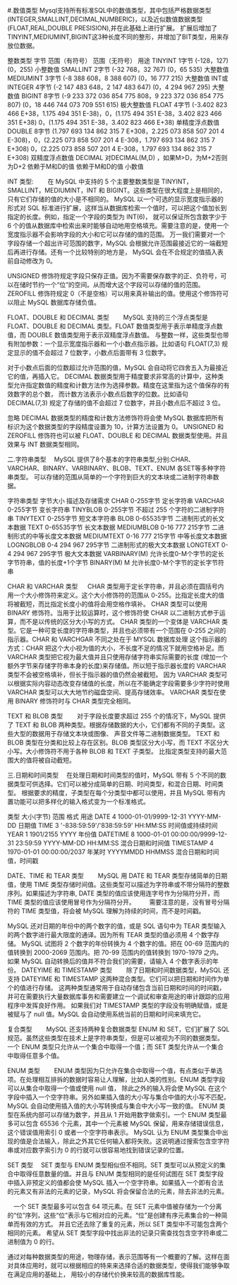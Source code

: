 #.数值类型
Mysql支持所有标准SQL中的数值类型，其中包括严格数据类型(INTEGER,SMALLINT,DECIMAL,NUMBERIC)，以及近似数值数据类型(FLOAT,REAL,DOUBLE PRESISION),并在此基础上进行扩展。
扩展后增加了TINYINT,MEDIUMINT,BIGINT这3种长度不同的整形，并增加了BIT类型，用来存放位数据。

整数类型        字节       范围（有符号）      范围（无符号）          用途
TINYINT        1字节        (-128，127)          (0，255)            小整数值
SMALLINT       2字节     (-32 768，32 767)       (0，65 535)         大整数值
MEDIUMINT      3字节    (-8 388 608，8 388 607) (0，16 777 215)      大整数值
INT或INTEGER   4字节   (-2 147 483 648，2 147 483 647) (0，4 294 967 295) 大整数值
BIGINT         8字节   (-9 233 372 036 854 775 808，9 223 372 036 854 775 807) (0，18 446 744 073 709 551 615) 极大整数值
FLOAT          4字节   (-3.402 823 466 E+38，1.175 494 351 E-38)，0，(1.175 494 351 E-38，3.402 823 466 351 E+38) 0，(1.175 494 351 E-38，3.402 823 466 E+38) 单精度浮点数值
DOUBLE         8字节 (1.797 693 134 862 315 7 E+308，2.225 073 858 507 201 4 E-308)，0，(2.225 073 858 507 201 4 E-308，1.797 693 134 862 315 7 E+308) 0，(2.225 073 858 507 201 4 E-308，1.797 693 134 862 315 7 E+308) 双精度浮点数值
DECIMAL 对DECIMAL(M,D) ，如果M>D，为M+2否则为D+2 依赖于M和D的值 依赖于M和D的值 小数值

INT 类型:
　　在 MySQL 中支持的 5 个主要整数类型是 TINYINT，SMALLINT，MEDIUMINT，INT 和 BIGINT。这些类型在很大程度上是相同的，只有它们存储的值的大小是不相同的。
MySQL 以一个可选的显示宽度指示器的形式对 SQL 标准进行扩展，这样当从数据库检索一个值时，可以把这个值加长到指定的长度。例如，指定一个字段的类型为 INT(6)，
就可以保证所包含数字少于 6 个的值从数据库中检索出来时能够自动地用空格填充。需要注意的是，使用一个宽度指示器不会影响字段的大小和它可以存储的值的范围。
万一我们需要对一个字段存储一个超出许可范围的数字，MySQL 会根据允许范围最接近它的一端截短后再进行存储。还有一个比较特别的地方是，
MySQL 会在不合规定的值插入表前自动修改为 0。

UNSIGNED 修饰符规定字段只保存正值。因为不需要保存数字的正、负符号，可以在储时节约一个“位”的空间。从而增大这个字段可以存储的值的范围。
ZEROFILL 修饰符规定 0（不是空格）可以用来真补输出的值。使用这个修饰符可以阻止 MySQL 数据库存储负值。

FLOAT、DOUBLE 和 DECIMAL 类型
　　MySQL 支持的三个浮点类型是 FLOAT、DOUBLE 和 DECIMAL 类型。FLOAT 数值类型用于表示单精度浮点数值，而 DOUBLE 数值类型用于表示双精度浮点数值。
与整数一样，这些类型也带有附加参数：一个显示宽度指示器和一个小数点指示器。比如语句 FLOAT(7,3) 规定显示的值不会超过 7 位数字，小数点后面带有 3 位数字。

对于小数点后面的位数超过允许范围的值，MySQL 会自动将它四舍五入为最接近它的值，再插入它。
DECIMAL 数据类型用于精度要求非常高的计算中，这种类型允许指定数值的精度和计数方法作为选择参数。精度在这里指为这个值保存的有效数字的总个数，
而计数方法表示小数点后数字的位数。比如语句 DECIMAL(7,3) 规定了存储的值不会超过 7 位数字，并且小数点后不超过 3 位。

忽略 DECIMAL 数据类型的精度和计数方法修饰符将会使 MySQL 数据库把所有标识为这个数据类型的字段精度设置为 10，计算方法设置为 0。
UNSIGNED 和 ZEROFILL 修饰符也可以被 FLOAT、DOUBLE 和 DECIMAL 数据类型使用。并且效果与 INT 数据类型相同。

二.字符串类型
　MySQL 提供了8个基本的字符串类型,分别:CHAR、VARCHAR、BINARY、VARBINARY、BLOB、TEXT、ENUM 各SET等多种字符串类型。
可以存储的范围从简单的一个字符到巨大的文本块或二进制字符串数据。

  字符串类型     字节大小         描述及存储需求
    CHAR         0-255字节          定长字符串
    VARCHAR      0-255字节          变长字符串
    TINYBLOB     0-255字节        不超过 255 个字符的二进制字符串
    TINYTEXT     0-255字节        短文本字符串
    BLOB         0-65535字节      二进制形式的长文本数据
    TEXT         0-65535字节      长文本数据
    MEDIUMBLOB   0-16 777 215字节 二进制形式的中等长度文本数据
    MEDIUMTEXT   0-16 777 215字节 中等长度文本数据
    LOGNGBLOB    0-4 294 967 295字节 二进制形式的极大文本数据
    LONGTEXT     0-4 294 967 295字节 极大文本数据
    VARBINARY(M)                   允许长度0-M个字节的定长字节符串，值的长度+1个字节
    BINARY(M)    M                 允许长度0-M个字节的定长字节符串

CHAR 和 VARCHAR 类型
　 CHAR 类型用于定长字符串，并且必须在圆括号内用一个大小修饰符来定义。这个大小修饰符的范围从 0-255。比指定长度大的值将被截短，而比指定长度小的值将会用空格作填补。
CHAR 类型可以使用 BINARY 修饰符。当用于比较运算时，这个修饰符使 CHAR 以二进制方式参于运算，而不是以传统的区分大小写的方式。
   CHAR 类型的一个变体是 VARCHAR 类型。它是一种可变长度的字符串类型，并且也必须带有一个范围在 0-255 之间的指示器。CHAR 和 VARCHGAR 不同之处在于 MYSQL 数据库处理
这个指示器的方式：CHAR 把这个大小视为值的大小，不长度不足的情况下就用空格补足。而 VARCHAR 类型把它视为最大值并且只使用存储字符串实际需要的长度
(增加一个额外字节来存储字符串本身的长度)来存储值。所以短于指示器长度的 VARCHAR 类型不会被空格填补，但长于指示器的值仍然会被截短。
因为 VARCHAR 类型可以根据实际内容动态改变存储值的长度，所以在不能确定字段需要多少字符时使用 VARCHAR 类型可以大大地节约磁盘空间、提高存储效率。
VARCHAR 类型在使用 BINARY 修饰符时与 CHAR 类型完全相同。

TEXT 和 BLOB 类型
　　对于字段长度要求超过 255 个的情况下，MySQL 提供了 TEXT 和 BLOB 两种类型。根据存储数据的大小，它们都有不同的子类型。这些大型的数据用于存储文本块或图像、
声音文件等二进制数据类型。
TEXT 和 BLOB 类型在分类和比较上存在区别。BLOB 类型区分大小写，而 TEXT 不区分大小写。大小修饰符不用于各种 BLOB 和 TEXT 子类型。
比指定类型支持的最大范围大的值将被自动截短。

三.日期和时间类型
　在处理日期和时间类型的值时，MySQL 带有 5 个不同的数据类型可供选择。它们可以被分成简单的日期、时间类型，和混合日期、时间类型。
根据要求的精度，子类型在每个分类型中都可以使用，并且 MySQL 带有内置功能可以把多样化的输入格式变为一个标准格式。

 类型     大小(字节)     范围               格式          用途
 DATE       4        1000-01-01/9999-12-31 YYYY-MM-DD    日期值
 TIME       3        '-838:59:59'/'838:59:59' HH:MM:SS    时间值或持续时间
 YEAR       1         1901/2155               YYYY       年份值
 DATETIME   8       1000-01-01 00:00:00/9999-12-31 23:59:59 YYYY-MM-DD HH:MM:SS 混合日期和时间值
 TIMESTAMP  4       1970-01-01 00:00:00/2037 年某时 YYYYMMDD HHMMSS 混合日期和时间值，时间戳

DATE、TIME 和 TEAR 类型
　　MySQL 用 DATE 和 TEAR 类型存储简单的日期值，使用 TIME 类型存储时间值。这些类型可以描述为字符串或不带分隔符的整数序列。如果描述为字符串,
DATE 类型的值应该使用连字号作为分隔符分开，而 TIME 类型的值应该使用冒号作为分隔符分开。
　　需要注意的是，没有冒号分隔符的 TIME 类型值，将会被 MySQL 理解为持续的时间，而不是时间戳。

MySQL 还对日期的年份中的两个数字的值，或是 SQL 语句中为 TEAR 类型输入的两个数字进行最大限度的通译。因为所有 TEAR 类型的值必须用 4 个数字存储。
MySQL 试图将 2 个数字的年份转换为 4 个数字的值。把在 00-69 范围内的值转换到 2000-2069 范围内。把 70-99 范围内的值转换到 1970-1979 之内。
如果 MySQL 自动转换后的值并不符合我们的需要，请输入 4 个数字表示的年份。
DATEYIME 和 TIMESTAMP 类型
　　除了日期和时间数据类型，MySQL 还支持 DATEYIME 和 TIMESTAMP 这两种混合类型。它们可以把日期和时间作为单个的值进行存储。
这两种类型通常用于自动存储包含当前日期和时间的时间戳，并可在需要执行大量数据库事务和需要建立一个调试和审查用途的审计跟踪的应用程序中发挥良好作用。
如果我们对 TIMESTAMP 类型的字段没有明确赋值，或是被赋与了 null 值。MySQL 会自动使用系统当前的日期和时间来填充它。

复合类型
　　MySQL 还支持两种复合数据类型 ENUM 和 SET，它们扩展了 SQL 规范。虽然这些类型在技术上是字符串类型，但是可以被视为不同的数据类型。
一个 ENUM 类型只允许从一个集合中取得一个值；而 SET 类型允许从一个集合中取得任意多个值。

ENUM 类型
　　ENUM 类型因为只允许在集合中取得一个值，有点类似于单选项。在处理相互排拆的数据时容易让人理解，比如人类的性别。ENUM 类型字段可以从集合中取得一个值或使用 null 值，
除此之外的输入将会使 MySQL 在这个字段中插入一个空字符串。另外如果插入值的大小写与集合中值的大小写不匹配，MySQL 会自动使用插入值的大小写转换成与集合中大小写一致的值。
   ENUM 类型在系统内部可以存储为数字，并且从 1 开始用数字做索引。一个 ENUM 类型最多可以包含 65536 个元素，其中一个元素被 MySQL 保留，用来存储错误信息，
这个错误值用索引 0 或者一个空字符串表示。
MySQL 认为 ENUM 类型集合中出现的值是合法输入，除此之外其它任何输入都将失败。这说明通过搜索包含空字符串或对应数字索引为 0 的行就可以很容易地找到错误记录的位置。

SET 类型
　SET 类型与 ENUM 类型相似但不相同。SET 类型可以从预定义的集合中取得任意数量的值。并且与 ENUM 类型相同的是任何试图在 SET 类型字段中插入非预定义的值都会使
MySQL 插入一个空字符串。如果插入一个即有合法的元素又有非法的元素的记录，MySQL 将会保留合法的元素，除去非法的元素。

　一个 SET 类型最多可以包含 64 项元素。在 SET 元素中值被存储为一个分离的“位”序列，这些“位”表示与它相对应的元素。“位”是创建有序元素集合的一种简单而有效的方式。
并且它还去除了重复的元素，所以 SET 类型中不可能包含两个相同的元素。
希望从 SET 类型字段中找出非法的记录只需查找包含空字符串或二进制值为 0 的行。

通过对每种数据类型的用途，物理存储，表示范围等有一个概要的了解。这样在面对具体应用时，就可以根据相应的特来来选择合适的数据类型，使得我们能够争取在满足应用的基础上，
用较小的存储代价换来较高的数据库性能。